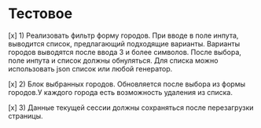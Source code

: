 # Тестовое

[x] 1) Реализовать фильтр форму городов. При вводе в поле инпута, выводится список, предлагающий подходящие варианты. Варианты городов выводятся после ввода 3 и более символов. После выбора, поле инпута и список должны обнуляться. Для списка можно использовать json список или любой генератор.

[x] 2) Блок выбранных городов. Обновляется после выбора из формы городов.У каждого города есть возможность удаления из списка.

[x] 3) Данные текущей сессии должны сохраняться после перезагрузки страницы.
